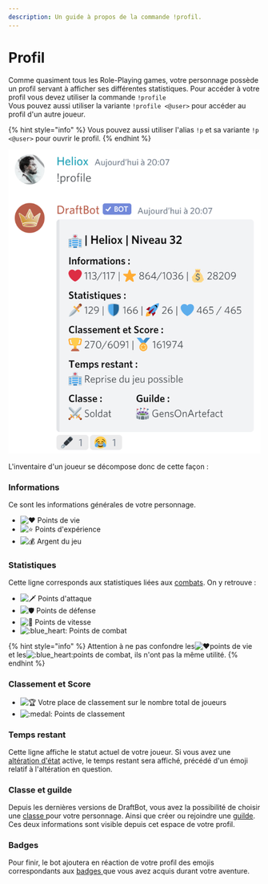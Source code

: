 ```yaml
---
description: Un guide à propos de la commande !profil.
---
```


# Profil

Comme quasiment tous les Role-Playing games, votre personnage possède un profil servant à afficher ses différentes statistiques. Pour accéder à votre profil vous devez utiliser la commande `!profile`  
Vous pouvez aussi utiliser la variante `!profile <@user>` pour accéder au profil d'un autre joueur.

{% hint style="info" %}
Vous pouvez aussi utiliser l'alias `!p` et sa variante `!p <@user>` pour ouvrir le profil.
{% endhint %}

![Profil d&apos;un joueur de DraftBot](../.gitbook/assets/profil-affichage-font-blanc.png)

L'inventaire d'un joueur se décompose donc de cette façon :

### Informations

Ce sont les informations générales de votre personnage.

* ![:heart:](https://discord.com/assets/0483f2b648dcc986d01385062052ae1c.svg) Points de vie
* ![:star:](https://discord.com/assets/141d49436743034a59dec6bd5618675d.svg) Points d'expérience
* ![:moneybag:](https://discord.com/assets/6c42ea9f3e233d9110e04dcd87db55da.svg) Argent du jeu

### Statistiques

Cette ligne corresponds aux statistiques liées aux [combats](combats.md). On y retrouve :

* ![:dagger:](https://discord.com/assets/47f10f1fb3beec3810f0f37cf4cccd95.svg) Points d'attaque
* ![:shield:](https://discord.com/assets/ad2e4d6e7b90ca6005a5038e22b099cc.svg) Points de défense 
* ![:rocket:](https://discord.com/assets/748ff0e7b2f1f22adecad8463de25945.svg) Points de vitesse
* ![:blue\_heart:](https://discord.com/assets/e37c985edda06b7d5f4559bc838c1bde.svg) Points de combat

{% hint style="info" %}
Attention à ne pas confondre les![:heart:](https://discord.com/assets/0483f2b648dcc986d01385062052ae1c.svg)points de vie et les![:blue\_heart:](https://discord.com/assets/e37c985edda06b7d5f4559bc838c1bde.svg)points de combat, ils n'ont pas la même utilité.
{% endhint %}

### Classement et Score 

* ![:trophy:](https://discord.com/assets/0a00e865c445d42dfb9f64bedfab8cf8.svg) Votre place de classement sur le nombre total de joueurs
* ![:medal:](https://discord.com/assets/c9b563417a1ff01700edc358b5fc309f.svg) Points de classement

### Temps restant 

Cette ligne affiche le statut actuel de votre joueur. Si vous avez une [altération d'état](alterations-detat.md) active, le temps restant sera affiché, précédé d'un émoji relatif à l'altération en question.

### Classe et guilde

Depuis les dernières versions de DraftBot, vous avez la possibilité de choisir une [classe ](classes.md)pour votre personnage. Ainsi que créer ou rejoindre une [guilde](guildes.md). Ces deux informations sont visible depuis cet espace de votre profil.

### Badges

Pour finir, le bot ajoutera en réaction de votre profil des emojis correspondants aux [badges ](../notions-avancees/badges.md)que vous avez acquis durant votre aventure.

